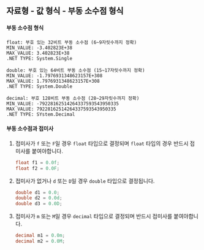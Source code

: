 ## 자료형 - 값 형식 - 부동 소수점 형식

#### 부동 소수점 형식

```
float: 부호 있는 32비트 부동 소수점 (6~9자릿수까지 정확)
MIN_VALUE: -3.402823E+38
MAX_VALUE: 3.402823E+38
.NET TYPE: System.Single
```

```
double: 부호 있는 64비트 부동 소수점 (15~17자릿수까지 정확)
MIN_VALUE: -1.7976931348623157E+308
MAX_VALUE: 1.7976931348623157E+308
.NET TYPE: System.Double
```

```
decimal: 부호 128비트 부동 소수점 (28~29자릿수까지 정확)
MIN_VALUE: -79228162514264337593543950335
MAX_VALUE: 79228162514264337593543950335
.NET TYPE: SYstem.Decimal
```

#### 부동 소수점과 접미사

1. 접미사가 `f` 또는 `F`일 경우 `float` 타입으로 결정되며 `float` 타입의 경우 반드시 접미사를 붙여야합니다.

   ```c#
   float f1 = 0.0f;
   float f2 = 0.0F;
   ```

2. 접미사가 없거나 `d` 또는 `D`일 경우 `double` 타입으로 결정됩니다.

   ```c#
   double d1 = 0.0;
   double d2 = 0.0d;
   double d3 = 0.0D;
   ```

3. 접미사가 `m` 또는 `M`일 경우 `decimal` 타입으로 결정되며 반드시 접미사를 붙여야합니다.

   ```c#
   decimal m1 = 0.0m;
   decimal m2 = 0.0M;
   ```
